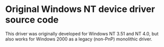 # Original Windows NT device driver source code
This driver was originally developed for Windows NT 3.51 and NT 4.0, but also works for Windows 2000 as a legacy (non-PnP) monolithic driver.
